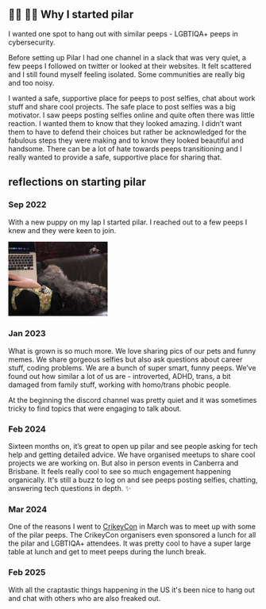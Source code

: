 ## 🏳️‍⚧️ 🏳️‍🌈 Why I started pilar
          
I wanted one spot to hang out with similar peeps - LGBTIQA+ peeps in cybersecurity.

Before setting up Pilar I had one channel in a slack that was very quiet, a few peeps I followed on twitter or looked at their websites. It felt scattered and I still found myself feeling isolated. Some communities are really big and too noisy.

I wanted a safe, supportive place for peeps to post selfies, chat about work stuff and share cool projects. The safe place to post selfies was a big motivator. I saw peeps posting selfies online and quite often there was little reaction. I wanted them to know that they looked amazing. I didn’t want them to have to defend their choices but rather be acknowledged for the fabulous steps they were making and to know they looked beautiful and handsome. There can be a lot of hate towards peeps transitioning and I really wanted to provide a safe, supportive place for sharing that.

## reflections on starting pilar

### Sep 2022
With a new puppy on my lap I started pilar. I reached out to a few peeps I knew and they were keen to join.

<img src="https://github.com/thequietlife/pilar/blob/bbb2b7f6195d8949aa18763e31d5f7f13a795efe/images/starting%20pilar.jpeg"
alt="person working on laptop with two dogs nearby" width="200"/>

### Jan 2023
What is grown is so much more. We love sharing pics of our pets and funny memes. We share gorgeous selfies but also ask questions about career stuff, coding problems. We are a bunch of super smart, funny peeps. We’ve found out how similar a lot of us are - introverted, ADHD, trans, a bit damaged from family stuff, working with homo/trans phobic people.

At the beginning the discord channel was pretty quiet and it was sometimes tricky to find topics that were engaging to talk about.

### Feb 2024
Sixteen months on, it’s great to open up pilar and see people asking for tech help and getting detailed advice. 
We have organised meetups to share cool projects we are working on. But also in person events in Canberra and Brisbane. It feels really cool to see so much engagement happening organically. It's still a buzz to log on and see peeps posting selfies, chatting, answering tech questions in depth. ✨

### Mar 2024
One of the reasons I went to [CrikeyCon](https://crikeycon.com/) in March was to meet up with some of the pilar peeps. The CrikeyCon organisers even sponsored a lunch for all the pilar and LGBTIQA+ attendees. It was pretty cool to have a super large table at lunch and get to meet peeps during the lunch break.

### Feb 2025
With all the craptastic things happening in the US it's been nice to hang out and chat with others who are also freaked out. 
